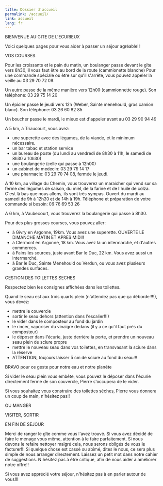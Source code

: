 ```yaml
---
title: Dossier d'accueil
permalink: /accueil/
link: accueil
lang: fr
---
```


BIENVENUE AU GITE DE L'ECURIEUX

Voici quelques pages pour vous aider à passer un séjour agréable!!


VOS COURSES

Pour les croissants et le pain du matin, un boulanger passe devant le gîte vers 8h30, il vous faut être au bord de la route (cammionette blanche)
Pour une commande spéciale ou être sur qu'il s'arrête, vous pouvez appeler la veille au 03 29 70 72 08

Un autre passe de la même manière vers 12h00 (cammionnette rouge). Son téléphone: 03 29 75 14 20

Un épicier passe le jeudi vers 12h (Weber, Sainte menehould, gros camion blanc). Son téléphone: 03 26 60 82 85 

Un boucher passe le mardi, le mieux est d'appeler avant au 03 29 90 94 49 

A 5 km, à Triaucourt, vous avez:
- une superette avec des légumes, de la viande, et le minimum nécessaire.
- un bar tabac et station service
- un bureau de poste (du lundi au vendredi de 8h30 à 11h, le samedi de 8h30 à 10h30) 
- une boulangerie (celle qui passe à 12h00)
- un cabinet de medecin: 03 29 79 14 17
- une pharmacie: 03 29 70 74 08, fermée le jeudi.

A 10 km, au village du Chemin, vous trouverez un maraicher qui vend sur sa ferme des légumes de saison, du miel, de la farine et de l'huile de colza. C'est là bas que nous allons, ils sont très sympas.
Ouvert du mardi au samedi de 9h à 12h30 et de 14h à 19h. Téléphone et préparation de votre commande si besoin: 06 76 69 53 26

A 6 km, à Vaubecourt, vous trouverez la boulangerie qui passe à 8h30.

Pour des plus grosses courses, vous pouvez aller:
- à Givry en Argonne, 19km. Vous avez une superette. OUVERTE LE DIMANCHE MATIN ET APRES MIDI!!
- à Clermont en Argonne, 18 km. Vous avez là un intermarché, et d'autres commerces.
- à Fains les sources, juste avant Bar le Duc, 22 km. Vous avez aussi un intermarché.
- à Bar le Duc, Sainte Menehould ou Verdun, ou vous avez plusieurs grandes surfaces.


GESTION DES TOILETTES SECHES

Respectez bien les consignes affichées dans les toilettes.

Quand le seau est aux trois quarts plein (n'attendez pas que ça déborde!!!!), vous devez:
- mettre le couvercle
- sortir le seau dehors (attention dans l'escalier!!!)
- le vider dans le composteur au fond du jardin
- le rincer, vaporiser du vinaigre dedans (il y a ce qu'il faut près du composteur)
- le déposer dans l'écurie, juste derrière la porte, et prendre un nouveau seau plein de sciure propre 
- mettre le nouveau seau dans vos toilettes, en transvasant la sciure dans la réserve
- ATTENTION, toujours laisser 5 cm de sciure au fond du seau!!!

BRAVO pour ce geste pour notre eau et notre planète

Si vider le seau plein vous embête, vous pouvez le déposer dans l'écurie directement fermé de son couvercle, Pierre s'occupera de le vider.

Si vous souhaitez vous construire des toilettes sèches, Pierre vous donnera un coup de main, n'hésitez pas!!

OU MANGER



VISITER, SORTIR


EN FIN DE SEJOUR

Merci de ranger le gîte comme vous l'avez trouvé.
Si vous avez décidé de faire le ménage vous même, attention à le faire parfaitement. Si nous devons le refaire nettoyer malgré cela, nous serons obligés de vous le facturer!!!
Si quelque chose est cassé ou abîmé, dites le nous, ce sera plus simple de nous arranger directement.
Laissez un petit mot dans notre cahier de suggestions. N'hésitez pas à être critique, afin de nous aider à améliorer notre offre!!

Si vous avez apprécié votre séjour, n'hésitez pas à en parler autour de vous!!!






